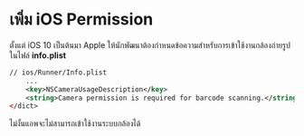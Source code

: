 
# เพิ่ม iOS Permission 

ตั้งแต่ iOS 10 เป็นต้นมา Apple ให้นักพัฒนาต้องกำหนดข้อความสำหรับการเข้าใช้งานกล้องถ่ายรูป ในไฟล์ **info.plist**

```xml
// ios/Runner/Info.plist
    ...
    <key>NSCameraUsageDescription</key>
    <string>Camera permission is required for barcode scanning.</string>
</dict>

```

ไม่งั้นแอพจะไม่สามารถเข้าใช้งานระบบกล้องได้

